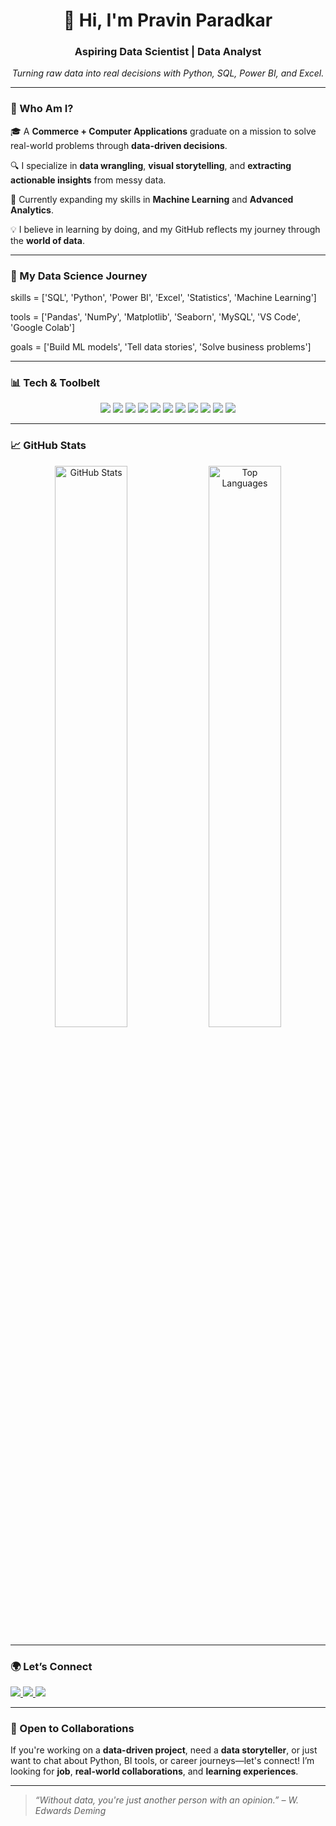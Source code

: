 <h1 align="center">👋 Hi, I'm Pravin Paradkar</h1>
<h3 align="center">Aspiring Data Scientist | Data Analyst</h3>

<p align="center">
  <em>Turning raw data into real decisions with Python, SQL, Power BI, and Excel.</em>
</p>

---

### 🧭 Who Am I?

🎓 A **Commerce + Computer Applications** graduate on a mission to solve real-world problems through **data-driven decisions**.

🔍 I specialize in **data wrangling**, **visual storytelling**, and **extracting actionable insights** from messy data.

🌱 Currently expanding my skills in **Machine Learning** and **Advanced Analytics**.

💡 I believe in learning by doing, and my GitHub reflects my journey through the **world of data**.

---

### 🔬 My Data Science Journey


skills = ['SQL', 'Python', 'Power BI', 'Excel', 'Statistics', 'Machine Learning']

tools = ['Pandas', 'NumPy', 'Matplotlib', 'Seaborn', 'MySQL', 'VS Code', 'Google Colab']

goals = ['Build ML models', 'Tell data stories', 'Solve business problems']

---

### 📊 Tech & Toolbelt
<p align="center">
  <img src="https://img.shields.io/badge/Python-3776AB?style=for-the-badge&logo=python&logoColor=white"/>
  <img src="https://img.shields.io/badge/MySQL-4479A1?style=for-the-badge&logo=mysql&logoColor=white"/>
  <img src="https://img.shields.io/badge/PowerBI-F2C811?style=for-the-badge&logo=powerbi&logoColor=black"/>
  <img src="https://img.shields.io/badge/Excel-217346?style=for-the-badge&logo=microsoft-excel&logoColor=white"/>
  <img src="https://img.shields.io/badge/Pandas-150458?style=for-the-badge&logo=pandas&logoColor=white"/>
  <img src="https://img.shields.io/badge/NumPy-013243?style=for-the-badge&logo=numpy&logoColor=white"/>
  <img src="https://img.shields.io/badge/Matplotlib-11557C?style=for-the-badge&logo=matplotlib&logoColor=white"/>
  <img src="https://img.shields.io/badge/Seaborn-2B303A?style=for-the-badge&logo=python&logoColor=white"/>
  <img src="https://img.shields.io/badge/Machine%20Learning-000000?style=for-the-badge&logo=OpenAI&logoColor=white"/>
  <img src="https://img.shields.io/badge/VS Code-007ACC?style=for-the-badge&logo=visual-studio-code&logoColor=white"/>
  <img src="https://img.shields.io/badge/Google Colab-F9AB00?style=for-the-badge&logo=google-colab&logoColor=white"/>
</p>

---

### 📈 GitHub Stats

<p align="center"> 
  <img src="https://github-readme-stats.vercel.app/api?username=paradkarpravin15&show_icons=true&theme=tokyonight&hide_border=true&include_all_commits=true&count_private=true" alt="GitHub Stats" width="48%" /> 
  <img src="https://github-readme-stats.vercel.app/api/top-langs/?username=paradkarpravin15&layout=compact&theme=tokyonight&hide_border=true" alt="Top Languages" width="48%" /> 
</p>

---

### 🌍 Let’s Connect

<p>
  <a href="https://www.linkedin.com/in/pravinparadkar" target="_blank">
    <img src="https://img.shields.io/badge/LinkedIn-blue?style=for-the-badge&logo=linkedin" />
  </a>
  <a href="mailto:pravindparadkar2003@gmail.com">
    <img src="https://img.shields.io/badge/Gmail-red?style=for-the-badge&logo=gmail" />
  </a>
  <a href="https://www.hackerrank.com/profile/pravindparadkar1" target="_blank">
    <img src="https://img.shields.io/badge/HackerRank-2EC866?style=for-the-badge&logo=hackerrank&logoColor=white" />
  </a>
</p>

---

### 📣 Open to Collaborations

If you're working on a **data-driven project**, need a **data storyteller**, or just want to chat about Python, BI tools, or career journeys—let's connect!
I’m looking for **job**, **real-world collaborations**, and **learning experiences**.

---

> *“Without data, you're just another person with an opinion.” – W. Edwards Deming*
